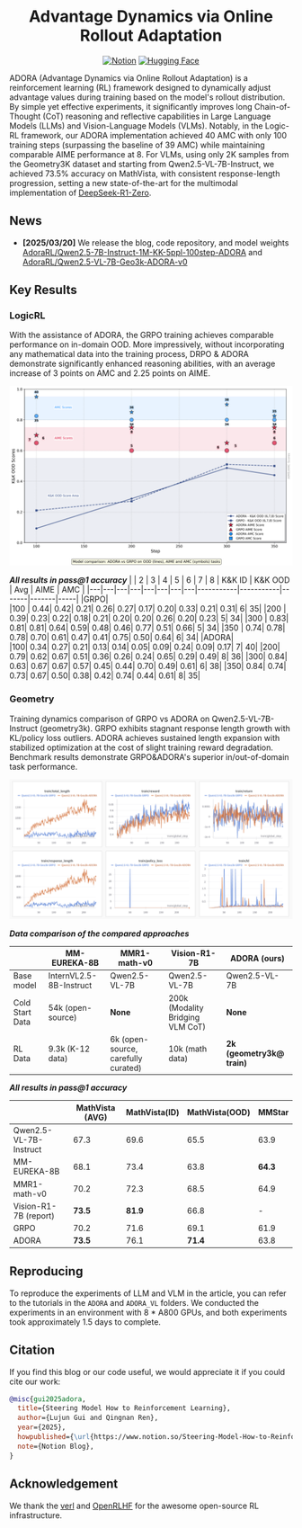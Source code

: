 

<div align="center">

# Advantage Dynamics via Online Rollout Adaptation

[![Notion](https://img.shields.io/badge/Notion-%23000000.svg?style=for-the-badge&logo=notion&logoColor=white)](https://www.notion.so/Steering-Model-How-to-Reinforcement-Learning-1a830cc0904681fa9df3e076b6557a3e#1ba30cc090468017bb80c3a63521c162) [![Hugging Face](https://img.shields.io/badge/ADORA-fcd022?style=for-the-badge&logo=Huggingface&logoColor=000)](https://huggingface.co/AdoraRL)

</div>

ADORA (Advantage Dynamics via Online Rollout Adaptation) is a reinforcement learning (RL) framework designed to dynamically adjust advantage values during training based on the model's rollout distribution. By simple yet effective experiments, it significantly improves long Chain-of-Thought (CoT) reasoning and reflective capabilities in Large Language Models (LLMs) and Vision-Language Models (VLMs). Notably, in the Logic-RL framework, our ADORA implementation achieved 40 AMC with only 100 training steps (surpassing the baseline of 39 AMC) while maintaining comparable AIME performance at 8. For VLMs, using only 2K samples from the Geometry3K dataset and starting from Qwen2.5-VL-7B-Instruct, we achieved 73.5% accuracy on MathVista, with consistent response-length progression, setting a new state-of-the-art for the multimodal implementation of [DeepSeek-R1-Zero](https://github.com/deepseek-ai/DeepSeek-R1). 


## News
- **[2025/03/20]** We release the blog, code repository, and model weights [AdoraRL/Qwen2.5-7B-Instruct-1M-KK-5ppl-100step-ADORA](https://huggingface.co/AdoraRL/Qwen2.5-7B-Instruct-1M-KK-5ppl-100step-ADORA) and [AdoraRL/Qwen2.5-VL-7B-Geo3k-ADORA-v0](https://huggingface.co/AdoraRL/Qwen2.5-VL-7B-Geo3k-ADORA-v0)


## Key Results

### LogicRL

With the assistance of ADORA, the GRPO training achieves comparable performance on in-domain OOD. More impressively, without incorporating any mathematical data into the training process, DRPO & ADORA demonstrate significantly enhanced reasoning abilities, with an average increase of 3 points on AMC and 2.25 points on AIME.

<div align="center">
<img src="./docs/adora.png" width="700" alt="adora-figure_00">
</div>

***All results in pass@1 accuracy***
|	| 2	| 3	| 4	| 5	| 6	| 7	| 8	| K&K ID	| K&K OOD	| Avg	| AIME	| AMC |
|---|---|---|---|---|---|---|---|-----------|-----------|-------|-------|-----|
|GRPO|												
|100 |	0.44|	0.42|	0.21|	0.26|	0.27|	0.17|	0.20|	0.33|	0.21|	0.31|	6|	35|
|200 |	0.39|	0.23|	0.22|	0.18|	0.21|	0.20|	0.20|	0.26|	0.20|	0.23|	5|	34|
|300 |	0.83|	0.81|	0.81|	0.64|	0.59|	0.48|	0.46|	0.77|	0.51|	0.66|	5|	34|
|350 |	0.74|	0.78|	0.78|	0.70|	0.61|	0.47|	0.41|	0.75|	0.50|	0.64|	6|	34|
|ADORA|												
|100|	0.34|	0.27|	0.21|	0.13|	0.14|	0.05|	0.09|	0.24|	0.09|	0.17|	7|	40|
|200|	0.79|	0.62|	0.67|	0.51|	0.36|	0.26|	0.24|	0.65|	0.29|	0.49|	8|	36|
|300|	0.84|	0.63|	0.67|	0.67|	0.57|	0.45|	0.44|	0.70|	0.49|	0.61|	6|	38|
|350|	0.84|	0.74|	0.73|	0.67|	0.50|	0.38|	0.42|	0.74|	0.44|	0.61|	8|	35|



### Geometry

Training dynamics comparison of GRPO vs ADORA on Qwen2.5-VL-7B-Instruct (geometry3k). GRPO exhibits stagnant response length growth with KL/policy loss outliers. ADORA achieves sustained length expansion with stabilized optimization at the cost of slight training reward degradation. Benchmark results demonstrate GRPO&ADORA's superior in/out-of-domain task performance.

<div align="center">
<img src="./docs/adora_vl.png" width="700" alt="adora-figure_01">
</div>

***Data comparison of the compared approaches***

|                            | MM-EUREKA-8B | MMR1-math-v0 | Vision-R1-7B  | ADORA (ours) |
|---------------------------------|-----------|----------|------|--------------|
| Base model            | InternVL2.5-8B-Instruct      | Qwen2.5-VL-7B     | Qwen2.5-VL-7B | Qwen2.5-VL-7B         |
| Cold Start Data       | 54k (open-source)       | **None**     | 200k (Modality Bridging VLM CoT) | **None**        |
| RL Data               | 9.3k (K-12 data)      | 6k (open-source, carefully curated)    | 10k (math data) | **2k (geometry3k@ train)**         |

***All results in pass@1 accuracy***

|                            | MathVista (AVG) | MathVista(ID) | MathVista(OOD)  | MMStar |
|---------------------------------|-----------|----------|------|--------------|
| Qwen2.5-VL-7B-Instruct     | 67.3      | 69.6     | 65.5 | 63.9         |
| MM-EUREKA-8B               | 68.1      | 73.4     | 63.8 | **64.3**         |
| MMR1-math-v0               | 70.2      | 72.3     | 68.5 | 64.9         |
| Vision-R1-7B (report)      | **73.5**  | **81.9** | 66.8 | -         |
| GRPO                       | 70.2      | 71.6     | 69.1 | 61.9            |
| ADORA                      | **73.5**  | 76.1     | **71.4** | 63.8         |

## Reproducing

To reproduce the experiments of LLM and VLM in the article, you can refer to the tutorials in the `ADORA` and `ADORA_VL` folders. We conducted the experiments in an environment with 8 * A800 GPUs, and both experiments took approximately 1.5 days to complete.

## Citation

If you find this blog or our code useful, we would appreciate it if you could cite our work:

```bibtex
@misc{gui2025adora,
  title={Steering Model How to Reinforcement Learning},
  author={Lujun Gui and Qingnan Ren},
  year={2025},
  howpublished={\url{https://www.notion.so/Steering-Model-How-to-Reinforcement-Learning-1a830cc0904681fa9df3e076b6557a3e}},
  note={Notion Blog},
}
```

## Acknowledgement

We thank the [verl](https://github.com/volcengine/verl) and [OpenRLHF](https://github.com/OpenRLHF/OpenRLHF) for the awesome open-source RL infrastructure.

